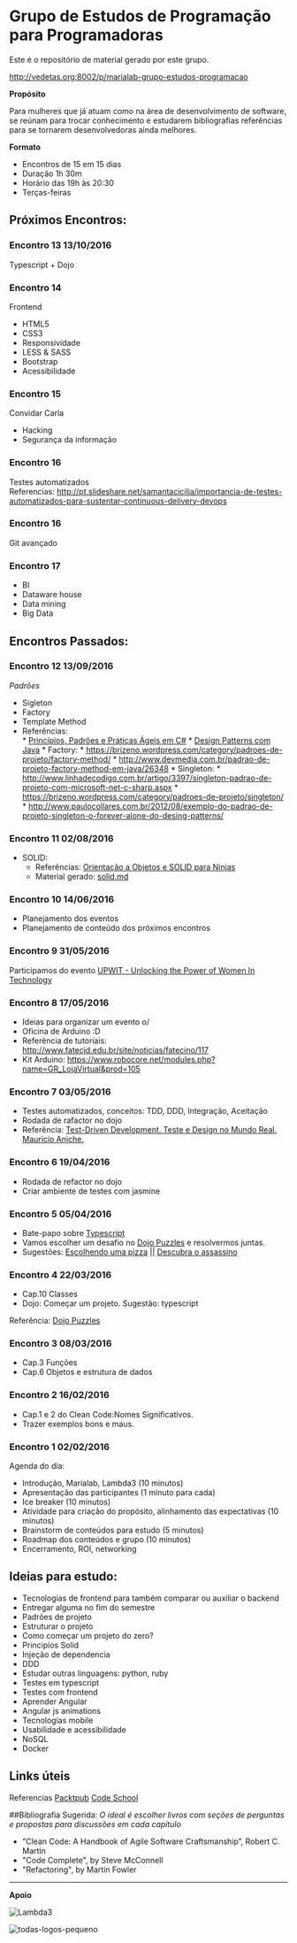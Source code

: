 # Grupo de Estudos de Programação para Programadoras
Este é o repositório de material gerado por este grupo.

http://vedetas.org:8002/p/marialab-grupo-estudos-programacao

**Propósito**

Para mulheres que já atuam como na área de desenvolvimento de software, se reúnam para trocar conhecimento e estudarem bibliografias referências para se tornarem desenvolvedoras ainda melhores.

**Formato**
* Encontros de 15 em 15 dias
* Duração 1h 30m
* Horário das 19h às 20:30
* Terças-feiras

## Próximos Encontros:

### Encontro 13  13/10/2016
Typescript + Dojo

### Encontro 14  
Frontend
* HTML5
* CSS3 
* Responsividade
* LESS & SASS
* Bootstrap
* Acessibilidade

### Encontro 15 
Convidar Carla
* Hacking
* Segurança da informação

### Encontro 16 
Testes automatizados  
Referencias: http://pt.slideshare.net/samantacicilia/importancia-de-testes-automatizados-para-sustentar-continuous-delivery-devops


### Encontro 16 
Git avançado

### Encontro 17 
* BI
* Dataware house
* Data mining
* Big Data

## Encontros Passados:

### Encontro 12 13/09/2016
*Padrões*
* Sigleton
* Factory
* Template Method
* Referências:   
      * [Princípios, Padrões e Práticas Ágeis em C#](https://www.amazon.com/Princ%C3%ADpios-Padr%C3%B5es-Pr%C3%A1ticas-Portuguese-Brasil/dp/8577808416) 
      * [Design Patterns com Java](https://www.casadocodigo.com.br/products/livro-design-patterns)
      * Factory: 
      *   https://brizeno.wordpress.com/category/padroes-de-projeto/factory-method/
      *   http://www.devmedia.com.br/padrao-de-projeto-factory-method-em-java/26348
      * Singleton: 
      *   http://www.linhadecodigo.com.br/artigo/3397/singleton-padrao-de-projeto-com-microsoft-net-c-sharp.aspx
      *   https://brizeno.wordpress.com/category/padroes-de-projeto/singleton/
      *   http://www.paulocollares.com.br/2012/08/exemplo-do-padrao-de-projeto-singleton-o-forever-alone-do-desing-patterns/


### Encontro 11 02/08/2016
* SOLID:
    * Referências: [Orientação a Objetos e SOLID para Ninjas](https://www.casadocodigo.com.br/products/livro-oo-solid)
    * Material gerado: [solid.md](https://github.com/MariaLabHackerspace/grupo-estudos-programacao/blob/master/solid.md)

### Encontro 10 14/06/2016
* Planejamento dos eventos
* Planejamento de conteúdo dos próximos encontros

### Encontro 9 31/05/2016
Participamos do evento [UPWIT - Unlocking the Power of Women In Technology](https://www.facebook.com/UPWIT-477061995818192/?fref=ts)

### Encontro 8 17/05/2016
* Ideias para organizar um evento o/
* Oficina de Arduino :D
* Referência de tutoriais: http://www.fatecjd.edu.br/site/noticias/fatecino/117
* Kit Arduino: https://www.robocore.net/modules.php?name=GR_LojaVirtual&prod=105

### Encontro 7 03/05/2016
* Testes automatizados, conceitos: TDD, DDD, Integração, Aceitação
* Rodada de rafactor no dojo
* Referência: [Test-Driven Development. Teste e Design no Mundo Real. Mauricio Aniche.](https://www.casadocodigo.com.br/products/livro-tdd) 

### Encontro 6 19/04/2016
* Rodada de refactor no dojo
* Criar ambiente de testes com jasmine

### Encontro 5 05/04/2016
* Bate-papo sobre [Typescript](http://www.typescriptlang.org/)
* Vamos escolher um desafio no [Dojo Puzzles](http://dojopuzzles.com/) e resolvermos juntas.
* Sugestões: [Escolhendo uma pizza](http://dojopuzzles.com/problemas/exibe/escolhendo-uma-pizza/) || [Descubra o assassino](http://dojopuzzles.com/problemas/exibe/descubra-o-assassino/) 

### Encontro 4 22/03/2016
* Cap.10 Classes
* Dojo: Começar um projeto. Sugestão: typescript

Referência: [Dojo Puzzles](http://dojopuzzles.com/)


### Encontro 3 08/03/2016
* Cap.3 Funções
* Cap.6 Objetos e estrutura de dados

### Encontro 2 16/02/2016
* Cap.1 e 2 do Clean Code:Nomes Significativos.
* Trazer exemplos bons e maus. 

### Encontro 1 02/02/2016

Agenda do dia:
* Introdução, Marialab, Lambda3 (10 minutos)
* Apresentação das participantes (1 minuto para cada)
* Ice breaker (10 minutos)
* Atividade para criação do propósito, alinhamento das expectativas (10 minutos)
* Brainstorm de conteúdos para estudo (5 minutos)
* Roadmap dos conteúdos e grupo (10 minutos)
* Encerramento, ROI, networking


## Ideias para estudo:

* Tecnologias de frontend para também comparar ou auxiliar o backend
* Entregar alguma no fim do semestre
* Padrões de projeto
* Estruturar o projeto
* Como começar um projeto do zero?
* Principios Solid
* Injeção de dependencia
* DDD
* Estudar outras linguagens: python, ruby
* Testes em typescript
* Testes com frontend
* Aprender Angular
* Angular js animations
* Tecnologias mobile
* Usabilidade e acessibilidade
* NoSQL
* Docker

## Links úteis
Referencias
[Packtpub](https://www.packtpub.com/packt/offers/free-learning)
[Code School](https://www.codeschool.com/)

##Bibliografia Sugerida:
*O ideal é escolher livros com seções de perguntas e propostas para discussões em cada capítulo*
    
 * “Clean Code: A Handbook of Agile Software Craftsmanship”, Robert C. Martin
 * "Code Complete", by Steve McConnell
 * "Refactoring", by Martin Fowler  

 - - - - - - - - - - - - - - - - - - - - - - - - - - - - - - - - - - - -

**Apoio**

![Lambda3](https://cloud.githubusercontent.com/assets/3089882/13440762/82669efc-dfd2-11e5-95fe-077d7a6d9e9d.png)

![todas-logos-pequeno](https://cloud.githubusercontent.com/assets/3089882/13027741/635b69fe-d242-11e5-9904-1227e7bf3ee5.png)


